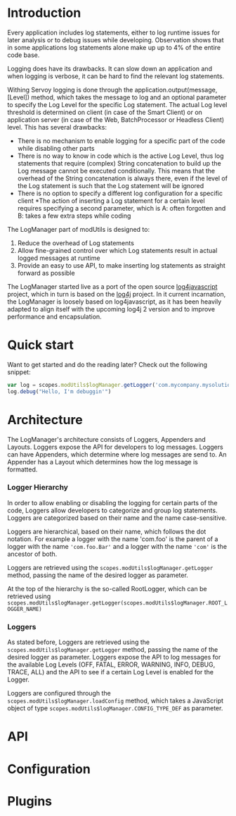 # Introduction
Every application includes log statements, either to log runtime issues for later analysis or to debug issues while developing. Observation shows that in some applications log statements alone make up up to 4% of the entire code base.

Logging does have its drawbacks. It can slow down an application and when logging is verbose, it can be hard to find the relevant log statements.

Withing Servoy logging is done through the application.output(message, [Level]) method, which takes the message to log and an optional parameter to specify the Log Level for the specific Log statement. The actual Log level threshold is determined on client (in case of the Smart Client) or on application server (in case of the Web, BatchProcessor or Headless Client) level. This has several drawbacks:
* There is no mechanism to enable logging for a specific part of the code while disabling other parts
* There is no way to know in code which is the active Log Level, thus log statements that require (complex) String concatenation to build up the Log message cannot be executed conditionally. This means that the overhead of the String concatenation is always there, even if the level of the Log statement is such that the Log statement will be ignored
* There is no option to specify a different log configuration for a specific client
*The action of inserting a Log statement for a certain level requires specifying a second parameter, which is A: often forgotten and B: takes a few extra steps while coding

The LogManager part of modUtils is designed to:
1. Reduce the overhead of Log statements 
2. Allow fine-grained control over which Log statements result in actual logged messages at runtime
3. Provide an easy to use API, to make inserting log  statements as straight forward as possible

The LogManager started live as a port of the open source [log4javascript](http://log4javascript.org/) project, which in turn is based on the [log4j](http://logging.apache.org/log4j/2.x/) project. In it current incarnation, the LogManager is loosely based on log4javascript, as it has been heavily adapted to align itself with the upcoming log4j 2 version and to improve performance and encapsulation.

# Quick start
Want to get started and do the reading later? Check out the following snippet:
```javascript
var log = scopes.modUtils$logManager.getLogger('com.mycompany.mysolution')
log.debug("Hello, I'm debuggin'")
```

# Architecture
The LogManager's architecture consists of Loggers, Appenders and Layouts. Loggers expose the API for developers to log messages. Loggers can have Appenders, which determine where log messages are send to. An Appender has a Layout which determines how the log message is formatted.

### Logger Hierarchy
In order to allow enabling or disabling the logging for certain parts of the code, Loggers allow developers to categorize and group log statements. Loggers are categorized based on their name and the name case-sensitive.

Loggers are hierarchical, based on their name, which follows the dot notation. For example a logger with the name 'com.foo' is the parent of a logger with the name ```'com.foo.Bar'``` and a logger with the name ```'com'``` is the ancestor of both.

Loggers are retrieved using the ```scopes.modUtils$logManager.getLogger``` method, passing the name of the desired logger as parameter.

At the top of the hierarchy is the so-called RootLogger, which can be retrieved using ```scopes.modUtils$logManager.getLogger(scopes.modUtils$logManager.ROOT_LOGGER_NAME)```

### Loggers
As stated before, Loggers are retrieved using the ```scopes.modUtils$logManager.getLogger``` method, passing the name of the desired logger as parameter. Loggers expose the API to log messages for the available Log Levels (OFF, FATAL, ERROR, WARNING, INFO, DEBUG, TRACE, ALL) and the API to see if a certain Log Level is enabled for the Logger.

Loggers are configured through the ```scopes.modUtils$logManager.loadConfig``` method, which takes a JavaScript object of type ```scopes.modUtils$logManager.CONFIG_TYPE_DEF``` as parameter.
 
# API

# Configuration
 
# Plugins